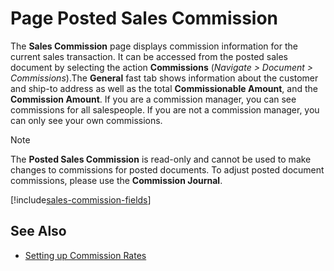 # Page Posted Sales Commission

The **Sales Commission** page displays commission information for the current sales transaction. It can be accessed from the posted sales document by selecting the action **Commissions** (*Navigate > Document > Commissions*).The **General** fast tab shows information about the customer and ship-to address as well as the total **Commissionable Amount**, and the **Commission Amount**. If you are a commission manager, you can see commissions for all salespeople. If you are not a commission manager, you can only see your own commissions.

> [!NOTE]
> The **Posted Sales Commission** is read-only and cannot be used to make changes to commissions for posted documents. To adjust posted document commissions, please use the **Commission Journal**.

[!include[sales-commission-fields](includes/sales-commission-fields.md)]

## See Also

- [Setting up Commission Rates](commission-rate-setup.md)

<!--
- [Adjusting Commissions](how-to-manually-adjust-commissions.md)
-->
